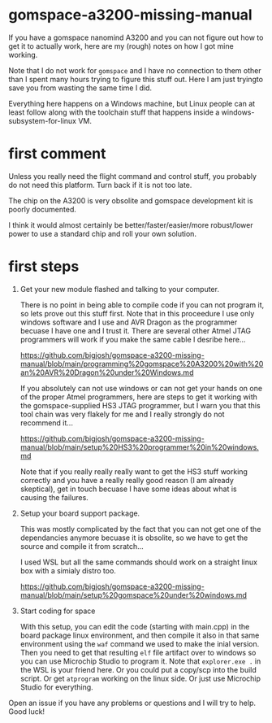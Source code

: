 # gomspace-a3200-missing-manual

If you have a gomspace nanomind A3200 and you can not figure out how to get it to actually work, here are my (rough) notes on how I 
got mine working. 

Note that I do not work for `gomspace` and I have no connection to them other than I spent many hours trying to figure this stuff out. Here I am just tryingto save you from wasting the same time I did. 

Everything here happens on a Windows machine, but Linux people can at least follow along with the toolchain stuff that happens inside a windows-subsystem-for-linux VM. 

# first comment

Unless you really need the flight command and control stuff, you probably do not need this platform. Turn back if it is not too late. 

The chip on the A3200 is very obsolite and gomspace development kit is poorly documented. 

I think it would almost certainly be better/faster/easier/more robust/lower power to use a standard chip and roll your own solution.

# first steps

1. Get your new module flashed and talking to your computer.

    There is no point in being able to compile code if you can not program it, so lets prove out this stuff first. Note that in this proceedure I use only windows software and I use
    and AVR Dragon as the programmer becuase I have one and I trust it. There are several other Atmel JTAG programmers will work if you make the same cable I desribe here...
   
    https://github.com/bigjosh/gomspace-a3200-missing-manual/blob/main/programming%20gomspace%20A3200%20with%20an%20AVR%20Dragon%20under%20Windows.md

    If you absolutely can not use windows or can not get your hands on one of the proper Atmel programmers, here are steps to get it working with the gomspace-supplied
    HS3 JTAG programmer, but I warn you that this tool chain was very flakely for me and I really strongly do not recommend it...

    https://github.com/bigjosh/gomspace-a3200-missing-manual/blob/main/setup%20HS3%20programmer%20in%20windows.md

    Note that if you really really really want to get the HS3 stuff working correctly and you have a really really good reason (I am already skeptical), get in touch becuase I
    have some ideas about what is causing the failures.     

2. Setup your board support package.

    This was mostly complicated by the fact that you can not get one of the dependancies anymore becuase it is obsolite, so we have to get the source and compile it from scratch...

    I used WSL but all the same commands should work on a straight linux box with a simialy distro too. 

    https://github.com/bigjosh/gomspace-a3200-missing-manual/blob/main/setup%20gomspace%20under%20windows.md

3. Start coding for space

    With this setup, you can edit the code (starting with main.cpp) in the board package linux environment, and then compile it also in that same environment using the `waf` command we
    used to make the inial version. Then you need to get that resulting `elf` file artifact over to windows so you can use Microchip Studio to program it. Note that `explorer.exe .` in
    the WSL is your friend here. Or you could put a copy/scp into the build script. Or get `atprogram` working on the linux side. Or just use Microchip Studio for everything. 

Open an issue if you have any problems or questions and I will try to help. Good luck!

